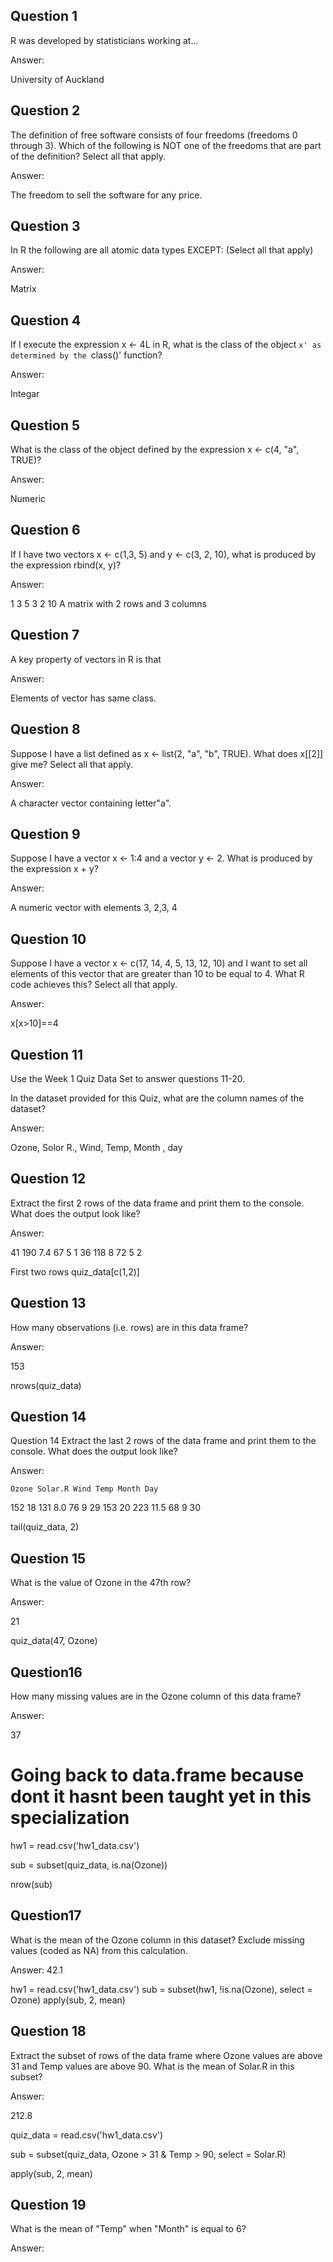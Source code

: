 Question 1
----------
R was developed by statisticians working at...

Answer:

University of Auckland

Question 2
----------
The definition of free software consists of four freedoms (freedoms 0 through 3). Which of the following is NOT one of the freedoms that are part of the definition? Select all that apply.

Answer:

The freedom to sell the software for any price.

Question 3
-----------------
In R the following are all atomic data types EXCEPT: (Select all that apply)

Answer:

Matrix

Question 4
---------------
If I execute the expression x <- 4L in R, what is the class of the object `x' as determined by the `class()' function?

Answer:

Integar

Question 5
-------------
What is the class of the object defined by the expression x <- c(4, "a", TRUE)?

Answer:

Numeric

Question 6
------------------
If I have two vectors x <- c(1,3, 5) and y <- c(3, 2, 10), what is produced by the expression rbind(x, y)?

Answer:

1 3 5
3 2 10
A matrix with 2 rows and 3 columns

Question 7
----------
A key property of vectors in R is that

Answer:

Elements of vector has same class.

Question 8
-------------

Suppose I have a list defined as x <- list(2, "a", "b", TRUE). What does x[[2]] give me? Select all that apply.

Answer:

A character vector containing letter"a".

Question 9
----------
Suppose I have a vector x <- 1:4 and a vector y <- 2. What is produced by the expression x + y?

Answer:

A numeric vector with elements 3, 2,3, 4

Question 10
------------

Suppose I have a vector x <- c(17, 14, 4, 5, 13, 12, 10) and I want to set all elements of this vector that are greater than 10 to be equal to 4. What R code achieves this? Select all that apply.

Answer:

x[x>10]==4

Question 11
----------------

Use the Week 1 Quiz Data Set to answer questions 11-20.

In the dataset provided for this Quiz, what are the column names of the dataset?

Answer:

Ozone, Solor R., Wind, Temp, Month , day

Question 12
--------------

Extract the first 2 rows of the data frame and print them to the console. What does the output look like?

Answer:

41	190	7.4	67	5	1
36	118	8  	72	5	2

 First two rows 
quiz_data[c(1,2)]

Question 13
------------

How many observations (i.e. rows) are in this data frame?

Answer:

153

nrows(quiz_data)

Question 14
------------

Question 14
Extract the last 2 rows of the data frame and print them to the console. What does the output look like?

Answer:

    Ozone Solar.R Wind Temp Month Day
152    18     131  8.0   76     9  29
153    20     223 11.5   68     9  30

 tail(quiz_data, 2)

Question 15
------------

What is the value of Ozone in the 47th row?

Answer:

21

quiz_data(47, Ozone)

Question16
-------------

How many missing values are in the Ozone column of this data frame?

Answer:

37

# Going back to data.frame because dont it hasnt been taught yet in this specialization
hw1 = read.csv('hw1_data.csv')

sub = subset(quiz_data, is.na(Ozone))

nrow(sub)

Question17
-----------

What is the mean of the Ozone column in this dataset? Exclude missing values (coded as NA) from this calculation.

Answer:
42.1

hw1 = read.csv('hw1_data.csv')
sub = subset(hw1, !is.na(Ozone), select = Ozone)
apply(sub, 2, mean) 

Question 18
-------------

Extract the subset of rows of the data frame where Ozone values are above 31 and Temp values are above 90. What is the mean of Solar.R in this subset?

Answer:

212.8

quiz_data = read.csv('hw1_data.csv')

sub = subset(quiz_data, Ozone > 31 & Temp > 90, select = Solar.R)

apply(sub, 2, mean)

Question 19
------------

What is the mean of "Temp" when "Month" is equal to 6?

Answer:












